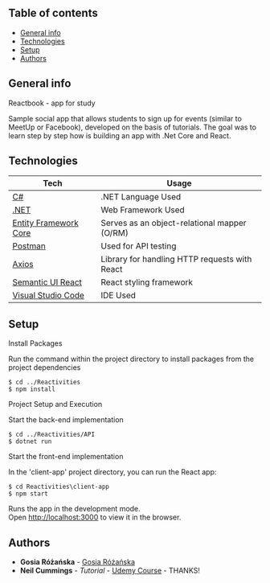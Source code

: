 
## Table of contents
* [General info](#general-info)
* [Technologies](#technologies)
* [Setup](#setup)
* [Authors](#authors)

## General info
Reactbook - app for study

Sample social app that allows students to sign up for events (similar to MeetUp or Facebook), developed on the basis of tutorials.
The goal was to learn step by step how is building an app with .Net Core and React.
	
## Technologies

| Tech | Usage
------------ | -------------
[C#](https://docs.microsoft.com/en-us/dotnet/csharp/) | .NET Language Used
[.NET](https://dotnet.microsoft.com/) | Web Framework Used
[Entity Framework Core](https://docs.microsoft.com/en-us/ef/core/) | Serves as an object-relational mapper (O/RM)
[Postman](https://www.postman.com/use-cases/api-testing-automation/) | Used for API testing
[Axios](https://github.com/axios/axios) | Library for handling HTTP requests with React
[Semantic UI React](https://react.semantic-ui.com/) | React styling framework
[Visual Studio Code](https://code.visualstudio.com/) | IDE Used
	
## Setup

Install Packages

Run the command within the project directory to install packages from the project dependencies

```
$ cd ../Reactivities
$ npm install
```

Project Setup and Execution

Start the back-end implementation

```
$ cd ../Reactivities/API
$ dotnet run
```

Start the front-end implementation

In the 'client-app' project directory, you can run the React app:

```
$ cd Reactivities\client-app
$ npm start
```

Runs the app in the development mode.\
Open [http://localhost:3000](http://localhost:3000) to view it in the browser.


## Authors
* **Gosia Różańska** - [Gosia Różańska](https://github.com/manaroz)
* **Neil Cummings** - *Tutorial* - [Udemy Course](https://www.udemy.com/course/complete-guide-to-building-an-app-with-net-core-and-react/) - THANKS!


